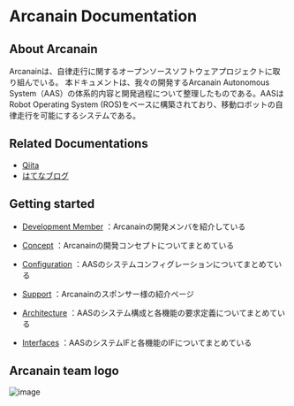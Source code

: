 # Arcanain Documentation

## About Arcanain
Arcanainは、自律走行に関するオープンソースソフトウェアプロジェクトに取り組んでいる。
本ドキュメントは、我々の開発するArcanain Autonomous System（AAS）の体系的内容と開発過程について整理したものである。AASはRobot Operating System (ROS)をベースに構築されており、移動ロボットの自律走行を可能にするシステムである。

## Related Documentations
- [Qiita](https://qiita.com/MMM-lab)
- [はてなブログ](https://ramune6110.hatenablog.com/)

## Getting started
- [Development Member](Introduction) ：Arcanainの開発メンバを紹介している

- [Concept](concept) ：Arcanainの開発コンセプトについてまとめている

- [Configuration](configuration) ：AASのシステムコンフィグレーションについてまとめている

- [Support](support) ：Arcanainのスポンサー様の紹介ページ

- [Architecture](architecture/Control) ：AASのシステム構成と各機能の要求定義についてまとめている

- [Interfaces](interfaces/Control) ：AASのシステムIFと各機能のIFについてまとめている

## Arcanain team logo
<div align="left">
<img src="https://user-images.githubusercontent.com/52307432/183297157-d0f68402-0dfc-42f3-bab9-dc75be2ea78f.png" alt="image">
</div>

<!--
## Commands

* `mkdocs new [dir-name]` - Create a new project.
* `mkdocs serve` - Start the live-reloading docs server.
* `mkdocs build` - Build the documentation site.
* `mkdocs -h` - Print help message and exit.

## Project layout

    mkdocs.yml    # The configuration file.
    docs/
        index.md  # The documentation homepage.
        ...       # Other markdown pages, images and other files.
-->